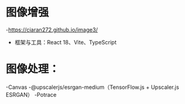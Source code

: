 # 图像增强
-https://ciaran272.github.io/image3/

-  框架与工具：React 18、Vite、TypeScript
# 图像处理：
-Canvas 
-@upscalerjs/esrgan-medium（TensorFlow.js + Upscaler.js ESRGAN）
-Potrace


